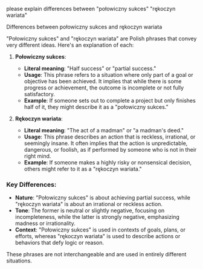 please explain differences between "połowiczny sukces" "rękoczyn wariata"

Differences between połowiczny sukces and rękoczyn wariata

"Połowiczny sukces" and "rękoczyn wariata" are Polish phrases that convey very different ideas. Here's an explanation of each:

1. **Połowiczny sukces**:
   - **Literal meaning**: "Half success" or "partial success."
   - **Usage**: This phrase refers to a situation where only part of a goal or objective has been achieved. It implies that while there is some progress or achievement, the outcome is incomplete or not fully satisfactory.
   - **Example**: If someone sets out to complete a project but only finishes half of it, they might describe it as a "połowiczny sukces."

2. **Rękoczyn wariata**:
   - **Literal meaning**: "The act of a madman" or "a madman's deed."
   - **Usage**: This phrase describes an action that is reckless, irrational, or seemingly insane. It often implies that the action is unpredictable, dangerous, or foolish, as if performed by someone who is not in their right mind.
   - **Example**: If someone makes a highly risky or nonsensical decision, others might refer to it as a "rękoczyn wariata."

### Key Differences:
- **Nature**: "Połowiczny sukces" is about achieving partial success, while "rękoczyn wariata" is about an irrational or reckless action.
- **Tone**: The former is neutral or slightly negative, focusing on incompleteness, while the latter is strongly negative, emphasizing madness or irrationality.
- **Context**: "Połowiczny sukces" is used in contexts of goals, plans, or efforts, whereas "rękoczyn wariata" is used to describe actions or behaviors that defy logic or reason.

These phrases are not interchangeable and are used in entirely different situations.
